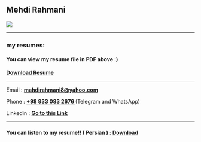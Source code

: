 ## Mehdi Rahmani
<img src="https://avatars.githubusercontent.com/u/64958072?v=4">
<hr>
<h3>my resumes:</h3>

<h4> You can view my resume file in PDF above :) </h4>

<b><a href="https://github.com/MahdiRahmani80/My_Resume/raw/main/Untitled(1).pdf"> Download Resume </a></b>
<br>


<hr>
<p> Email : <a href="mailto:mahdirahmani8@yahoo.com"><b>mahdirahmani8@yahoo.com</b></a> </p>
<p> Phone : <a href="#"><b> +98 933 083 2676 </b></a> (Telegram and WhatsApp) </p>
<p> Linkedin : <a href="https://www.linkedin.com/in/mehdi-rahmani-180218202/"><b> Go to this Link </b></a><p>

  <hr>
<h4>You can listen to my resume!! ( Persian ) : <a href="https://github.com/MahdiRahmani80/My_Resume/raw/main/MyStory.mp3"><b>Download</b></a> </h4>
